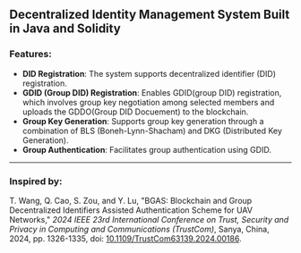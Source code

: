 ## Decentralized Identity Management System Built in Java and Solidity

### Features:

- **DID Registration**: The system supports decentralized identifier (DID) registration.  
- **GDID (Group DID) Registration**: Enables GDID(group DID) registration, which involves group key negotiation among selected members and uploads the GDDO(Group DID Docuement) to the blockchain.  
- **Group Key Generation**: Supports group key generation through a combination of BLS (Boneh-Lynn-Shacham) and DKG (Distributed Key Generation).  
- **Group Authentication**: Facilitates group authentication using GDID.  

---

### Inspired by:

T. Wang, Q. Cao, S. Zou, and Y. Lu, "BGAS: Blockchain and Group Decentralized Identifiers Assisted Authentication Scheme for UAV Networks," *2024 IEEE 23rd International Conference on Trust, Security and Privacy in Computing and Communications (TrustCom)*, Sanya, China, 2024, pp. 1326-1335, doi: [10.1109/TrustCom63139.2024.00186](https://doi.org/10.1109/TrustCom63139.2024.00186).

